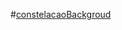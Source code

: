 #[constelacaoBackgroud](https://user-images.githubusercontent.com/18296664/216667641-55ebab28-702d-4d57-b4a3-b1a0aa594bb1.jpg)
